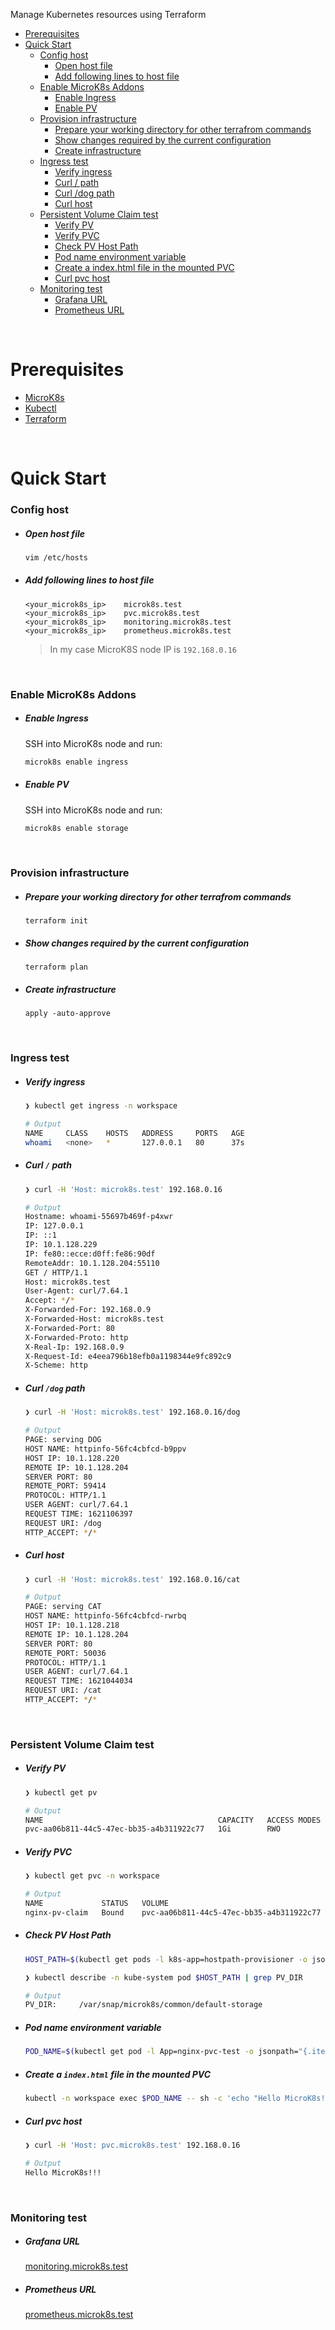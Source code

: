 Manage Kubernetes resources using Terraform

* [Prerequisites](#prerequisites)
* [Quick Start](#quick-start)
    * [Config host](#config-host)
        * [Open host file](#open-host-file)
        * [Add following lines to host file](#add-following-lines-to-host-file)
    * [Enable MicroK8s Addons](#enable-microk8s-addons)
        * [Enable Ingress](#enable-ingress)
        * [Enable PV](#enable-pv)
    * [Provision infrastructure](#provision-infrastructure)
        * [Prepare your working directory for other terrafrom commands](#prepare-your-working-directory-for-other-terrafrom-commands)
        * [Show changes required by the current configuration](#show-changes-required-by-the-current-configuration)
        * [Create infrastructure](#create-infrastructure)
    * [Ingress test](#ingress-test)
        * [Verify ingress](#verify-ingress)
        * [Curl / path](#curl--path)
        * [Curl /dog path](#curl-dog-path)
        * [Curl host](#curl-host)
    * [Persistent Volume Claim test](#persistent-volume-claim-test)
        * [Verify PV](#verify-pv)
        * [Verify PVC](#verify-pvc)
        * [Check PV Host Path](#check-pv-host-path)
        * [Pod name environment variable](#pod-name-environment-variable)
        * [Create a index\.html file in the mounted PVC](#create-a-indexhtml-file-in-the-mounted-pvc)
        * [Curl pvc host](#curl-pvc-host)
    * [Monitoring test](#monitoring-test)
        * [Grafana URL](#grafana-url)
        * [Prometheus URL](#prometheus-url)

<br/>

# Prerequisites

- [MicroK8s](https://microk8s.io/)
- [Kubectl](https://kubernetes.io/docs/tasks/tools/)
- [Terraform](https://www.terraform.io/downloads.html)


<br/>

# Quick Start

### Config host

- ##### Open host file

  ```bash
  vim /etc/hosts
  ```

- ##### Add following lines to host file

  ```text
  <your_microk8s_ip>    microk8s.test
  <your_microk8s_ip>    pvc.microk8s.test
  <your_microk8s_ip>    monitoring.microk8s.test
  <your_microk8s_ip>    prometheus.microk8s.test
  ```
  
  > In my case MicroK8S node IP is `192.168.0.16`

<br/>

### Enable MicroK8s Addons

- ##### Enable Ingress

  SSH into MicroK8s node and run:

  ```bash
  microk8s enable ingress
  ```

- ##### Enable PV

  SSH into MicroK8s node and run:

  ```bash
  microk8s enable storage
  ```

<br/>

### Provision infrastructure

- ##### Prepare your working directory for other terrafrom commands

  ```
  terraform init
  ```

- ##### Show changes required by the current configuration

  ```
  terraform plan
  ```

- ##### Create infrastructure

  ```
  apply -auto-approve
  ```

<br/>


### Ingress test 

- ##### Verify ingress

  ```bash
  ❯ kubectl get ingress -n workspace
  
  # Output
  NAME     CLASS    HOSTS   ADDRESS     PORTS   AGE
  whoami   <none>   *       127.0.0.1   80      37s
  ```
- ##### Curl `/` path

  ```bash
  ❯ curl -H 'Host: microk8s.test' 192.168.0.16

  # Output
  Hostname: whoami-55697b469f-p4xwr
  IP: 127.0.0.1
  IP: ::1
  IP: 10.1.128.229
  IP: fe80::ecce:d0ff:fe86:90df
  RemoteAddr: 10.1.128.204:55110
  GET / HTTP/1.1
  Host: microk8s.test
  User-Agent: curl/7.64.1
  Accept: */*
  X-Forwarded-For: 192.168.0.9
  X-Forwarded-Host: microk8s.test
  X-Forwarded-Port: 80
  X-Forwarded-Proto: http
  X-Real-Ip: 192.168.0.9
  X-Request-Id: e4eea796b18efb0a1198344e9fc892c9
  X-Scheme: http
  ```

- ##### Curl `/dog` path

  ```bash
  ❯ curl -H 'Host: microk8s.test' 192.168.0.16/dog

  # Output
  PAGE: serving DOG
  HOST NAME: httpinfo-56fc4cbfcd-b9ppv
  HOST IP: 10.1.128.220
  REMOTE IP: 10.1.128.204
  SERVER PORT: 80
  REMOTE_PORT: 59414
  PROTOCOL: HTTP/1.1
  USER AGENT: curl/7.64.1
  REQUEST TIME: 1621106397
  REQUEST URI: /dog
  HTTP_ACCEPT: */*
  ```

- ##### Curl host

  ```bash
  ❯ curl -H 'Host: microk8s.test' 192.168.0.16/cat
  
  # Output
  PAGE: serving CAT
  HOST NAME: httpinfo-56fc4cbfcd-rwrbq
  HOST IP: 10.1.128.218
  REMOTE IP: 10.1.128.204
  SERVER PORT: 80
  REMOTE_PORT: 50036
  PROTOCOL: HTTP/1.1
  USER AGENT: curl/7.64.1
  REQUEST TIME: 1621044034
  REQUEST URI: /cat
  HTTP_ACCEPT: */*
  ```

<br/>

### Persistent Volume Claim test

- ##### Verify PV

  ```bash
  ❯ kubectl get pv

  # Output
  NAME                                       CAPACITY   ACCESS MODES   RECLAIM POLICY   STATUS   CLAIM                      STORAGECLASS        REASON   AGE
  pvc-aa06b811-44c5-47ec-bb35-a4b311922c77   1Gi        RWO            Delete           Bound    workspace/nginx-pv-claim   microk8s-hostpath            50m
  ```

- ##### Verify PVC

  ```bash
  ❯ kubectl get pvc -n workspace
  
  # Output
  NAME             STATUS   VOLUME                                     CAPACITY   ACCESS MODES   STORAGECLASS        AGE
  nginx-pv-claim   Bound    pvc-aa06b811-44c5-47ec-bb35-a4b311922c77   1Gi        RWO            microk8s-hostpath   33m
  ```


- ##### Check PV Host Path

  ```bash
  HOST_PATH=$(kubectl get pods -l k8s-app=hostpath-provisioner -o jsonpath="{.items[0].metadata.name}" -n kube-system)
  ```

  ```bash
  ❯ kubectl describe -n kube-system pod $HOST_PATH | grep PV_DIR

  # Output
  PV_DIR:     /var/snap/microk8s/common/default-storage
  ```

- ##### Pod name environment variable

  ```bash
  POD_NAME=$(kubectl get pod -l App=nginx-pvc-test -o jsonpath="{.items[0].metadata.name}" -n workspace)
  ```

  

- ##### Create a `index.html` file in the mounted PVC

  ```bash
  kubectl -n workspace exec $POD_NAME -- sh -c 'echo "Hello MicroK8s!!!" > /usr/share/nginx/html/index.html'
  ```

- ##### Curl pvc host

  ```bash
  ❯ curl -H 'Host: pvc.microk8s.test' 192.168.0.16
  
  # Output
  Hello MicroK8s!!!
  ```


<br/>

### Monitoring test

- ##### Grafana URL

  [monitoring.microk8s.test](prometheus.microk8s.test)

- ##### Prometheus URL

  [prometheus.microk8s.test](prometheus.microk8s.test)   

